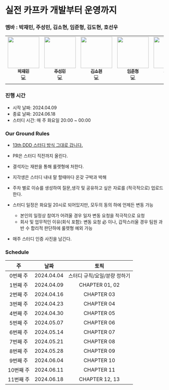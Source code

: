 # 실전 카프카 개발부터 운영까지

### 멤바 : 박재민, 주성민, 김소현, 임준형, 김도현, 호선우

<table>
    <td align="center"><a href="https://github.com/mkSpace"><img src="https://github.com/mkSpace.png" width="100px;" alt=""/><br /><sub><b>박재민</b></sub></a><br />💻</a></td>
    <td align="center"><a href="https://github.com/god9599"><img src="https://github.com/god9599.png" width="100px;" alt=""/><br /><sub><b>주성민</b></sub></a><br />💻</a></td>
    <td align="center"><a href="https://github.com/thguss"><img src="https://github.com/thguss.png" width="100px;" alt=""/><br /><sub><b>김소현</b></sub></a><br />💻</a></td>
    <td align="center"><a href="https://github.com/toychip"><img src="https://github.com/toychip.png" width="100px;" alt=""/><br /><sub><b>임준형</b></sub></a><br />💻</a></td>
    <td align="center"><a href="https://github.com/K-Diger"><img src="https://github.com/K-Diger.png" width="100px;" alt=""/><br /><sub><b>김도현</b></sub></a><br />💻</a></td>
    <td align="center"><a href="https://github.com/hocaron"><img src="https://github.com/hocaron.png" width="100px;" alt=""/><br /><sub><b>호선우</b></sub></a><br />💻</a></td>
  </tr>
</table>

### 진행 시간

* 시작 날짜: 2024.04.09
* 종료 날짜: 2024.06.18
* 스터디 시간: 매 주 화요일 20:00 ~ 00:00

### Our Ground Rules

- [13th DDD 스터디 방식 그대로 갑니다.](https://github.com/mash-up-kr/S3A/tree/master/13th_DDD#%EC%A7%84%ED%96%89-%EC%8B%9C%EA%B0%84)

- PR은 스터디 직전까지 올린다.
- 결석자는 재판을 통해 룰렛형에 처한다.
- 지각생은 스터디 내내 말 할때마다 온갖 구박과 박해
- 주차 별로 이슈를 생성하여 질문,생각 및 공유하고 싶은 자료를 (적극적으로) 업로드한다.
- 스터디 일정은 화요일 20시로 되어있지만, 모두의 동의 하에 언제든 변동 가능
  - 본인의 일정상 참여가 어려울 경우 일자 변동 요청을 적극적으로 요청 
  - 회사 및 업무적인 이유(회식 포함): 변동 요청 必 이나, 갑작스러울 경우 팀원 과반 수 합리적 판단하에 룰렛형 예외 가능 
- 매주 스터디 인증 사진을 남긴다.


### Schedule

|   주    |     날짜     |        토픽        
|:------:|:----------:|:----------------:|
| 0번째 주  | 2024.04.04 | 스터디 규칙/요일/분량 정하기 |
| 1번째 주  | 2024.04.09 |  CHAPTER 01, 02  |
| 2번째 주  | 2024.04.16 |    CHAPTER 03    |
| 3번째 주  | 2024.04.23 |    CHAPTER 04    |
| 4번째 주  | 2024.04.30 |    CHAPTER 05    |
| 5번째 주  | 2024.05.07 |    CHAPTER 06    |
| 6번째 주  | 2024.05.14 |    CHAPTER 07    |
| 7번째 주  | 2024.05.21 |    CHAPTER 08    |
| 8번째 주  | 2024.05.28 |    CHAPTER 09    |
| 9번째 주  | 2024.06.04 |    CHAPTER 10    |
| 10번째 주 | 2024.06.11 |    CHAPTER 11    |
| 11번째 주 | 2024.06.18 |  CHAPTER 12, 13  |
